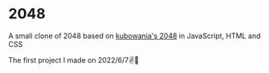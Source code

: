 # 2048
A small clone of 2048 based on [kubowania's 2048](https://github.com/kubowania/2048) in JavaScript, HTML and CSS

The first project I made on 2022/6/7:v::clap:

